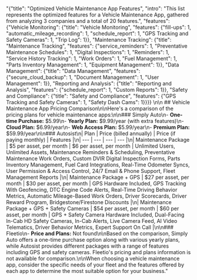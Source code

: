 "{\"title\": \"Optimized Vehicle Maintenance App Features\", \"intro\": \"This list represents the optimized features for a Vehicle Maintenance App, gathered from analyzing 3 companies and a total of 20 features.\", \"features\": {\"Vehicle Monitoring\": {\"title\": \"Vehicle Monitoring\", \"features\": {\"fill-ups\": 1, \"automatic_mileage_recording\": 1, \"schedule_report\": 1, \"GPS Tracking and Safety Cameras\": 1, \"Trip Log\": 1}}, \"Maintenance Tracking\": {\"title\": \"Maintenance Tracking\", \"features\": {\"service_reminders\": 1, \"Preventative Maintenance Schedules\": 1, \"Digital Inspections\": 1, \"Reminders\": 1, \"Service History Tracking\": 1, \"Work Orders\": 1, \"Fuel Management\": 1, \"Parts Inventory Management\": 1, \"Equipment Management\": 1}}, \"Data Management\": {\"title\": \"Data Management\", \"features\": {\"secure_cloud_backup\": 1, \"Document Management\": 1, \"User Management\": 1}}, \"Reporting and Analysis\": {\"title\": \"Reporting and Analysis\", \"features\": {\"schedule_report\": 1, \"Custom Reports\": 1}}, \"Safety and Compliance\": {\"title\": \"Safety and Compliance\", \"features\": {\"GPS Tracking and Safety Cameras\": 1, \"Safety Dash Cams\": 1}}}} \n\n ## Vehicle Maintenance App Pricing Comparison\n\nHere's a comparison of the pricing plans for vehicle maintenance apps:\n\n### Simply Auto\n- **One-time Purchase:** $5.99\n- **Yearly Plan:** $9.99/year (with extra features)\n- **Cloud Plan:** $6.99/year\n- **Web Access Plan:** $5.99/year\n- **Premium Plan:** $59.99/year\n\n### Autosist\n| Plan | Price (billed annually) | Price (if paying monthly) | Features |\n| --- | --- | --- | --- |\n| Maintenance Package | $5 per asset, per month | $6 per asset, per month | Unlimited Users, Unlimited Assets, Maintenance Reminders & Scheduling, Preventative Maintenance Work Orders, Custom DVIR Digital Inspection Forms, Parts Inventory Management, Fuel Card Integrations, Real-Time Odometer Syncs, User Permission & Access Control, 24/7 Email & Phone Support, Fleet Management Reports |\n| Maintenance Package + GPS | $27 per asset, per month | $30 per asset, per month | GPS Hardware Included, GPS Tracking With Geofencing, DTC Engine Code Alerts, Real-Time Driving Behavior Metrics, Automatic Mileage-Based Work Orders, Driver Scorecards, Driver Reward Program, Bridgestone/Firestone Discounts |\n| Maintenance Package + GPS + Safety Cameras | $54 per asset, per month | $60 per asset, per month | GPS + Safety Camera Hardware Included, Dual-Facing In-Cab HD Safety Cameras, In-Cab Alerts, Live Camera Feed, AI Video Telematics, Driver Behavior Metrics, Expert Support On Call |\n\n### Fleetio\n- **Price and Plans:** Not found\n\nBased on the comparison, Simply Auto offers a one-time purchase option along with various yearly plans, while Autosist provides different packages with a range of features including GPS and safety cameras. Fleetio's pricing and plans information is not available for comparison.\n\nWhen choosing a vehicle maintenance app, consider the specific needs of your fleet and the features offered by each app to determine the most suitable option for your business."